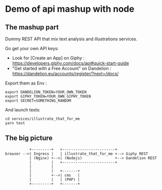 Demo of api mashup with node
============================

The mashup part
---------------

Dummy REST API that mix text analysis and illustrations services.

Go get your own API keys:

 * Look for [Create an App] on Giphy : https://developers.giphy.com/docs/api#quick-start-guide
 * "Get started with a Free Account" on Dandelion : https://dandelion.eu/accounts/register/?next=/docs/

Export them as Env :

    export DANDELION_TOKEN=YOUR_OWN_TOKEN
    export GIPHY_TOKEN=YOUR_OWN_GIPHY_TOKEN
    export SECRET=SOMETHING_RANDOM

And launch tests:

    cd services/illustrate_that_for_me
    yarn test

The big picture
---------------

               +---------+   +------------------------+
    browser -->| Ingress |   | illustrate_that_for_me +--> Giphy REST
               | (Nginx) +-->| (Nodejs)               +--> Dandelion REST
               |         |   +------------------------+
               |         |
               |         |   +-------+
               |         +-->| cms   |
               |         |   | (PHP) |
               +---------+   +-------+